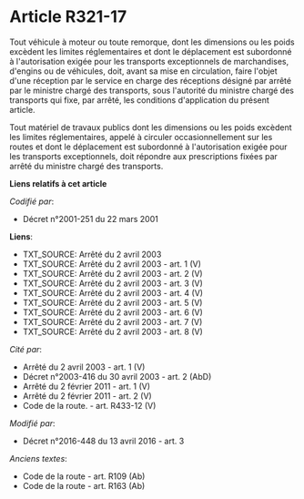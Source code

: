 # Article R321-17

Tout véhicule à moteur ou toute remorque, dont les dimensions ou les poids excèdent les limites réglementaires et dont le
déplacement est subordonné à l'autorisation exigée pour les transports exceptionnels de marchandises, d'engins ou de
véhicules, doit, avant sa mise en circulation, faire l'objet d'une réception par               le service en charge des
réceptions désigné par arrêté par le ministre chargé des transports, sous l'autorité du ministre chargé des transports qui
fixe, par arrêté, les conditions d'application du présent article. 

Tout matériel de travaux publics dont les dimensions ou les poids excèdent les limites réglementaires, appelé à circuler
occasionnellement sur les routes et dont le déplacement est subordonné à l'autorisation exigée pour les transports
exceptionnels, doit répondre aux prescriptions fixées par arrêté du ministre chargé des transports.

**Liens relatifs à cet article**

_Codifié par_:

  - Décret n°2001-251 du 22 mars 2001

**Liens**:

  - TXT_SOURCE: Arrêté du 2 avril 2003
  - TXT_SOURCE: Arrêté du 2 avril 2003 - art. 1 (V)
  - TXT_SOURCE: Arrêté du 2 avril 2003 - art. 2 (V)
  - TXT_SOURCE: Arrêté du 2 avril 2003 - art. 3 (V)
  - TXT_SOURCE: Arrêté du 2 avril 2003 - art. 4 (V)
  - TXT_SOURCE: Arrêté du 2 avril 2003 - art. 5 (V)
  - TXT_SOURCE: Arrêté du 2 avril 2003 - art. 6 (V)
  - TXT_SOURCE: Arrêté du 2 avril 2003 - art. 7 (V)
  - TXT_SOURCE: Arrêté du 2 avril 2003 - art. 8 (V)

_Cité par_:

  - Arrêté du 2 avril 2003 - art. 1 (V)
  - Décret n°2003-416 du 30 avril 2003 - art. 2 (AbD)
  - Arrêté du 2 février 2011 - art. 1 (V)
  - Arrêté du 2 février 2011 - art. 2 (V)
  - Code de la route. - art. R433-12 (V)

_Modifié par_:

  - Décret n°2016-448 du 13 avril 2016 - art. 3

_Anciens textes_:

  - Code de la route - art. R109 (Ab)
  - Code de la route - art. R163 (Ab)

